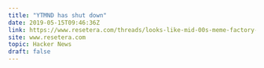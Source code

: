 ```yaml
---
title: "YTMND has shut down"
date: 2019-05-15T09:46:36Z
link: https://www.resetera.com/threads/looks-like-mid-00s-meme-factory-ytmnd-has-shut-down-for-good.116990/?utm_medium=RSS&utm_source=hune
site: www.resetera.com
topic: Hacker News
draft: false
---
```

